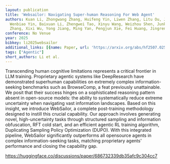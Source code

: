 ```yaml
---
layout: publication
title: 'Websailor: Navigating Super-human Reasoning For Web Agent'
authors: Kuan Li, Zhongwang Zhang, Huifeng Yin, Liwen Zhang, Litu Ou, Jialong Wu,
  Wenbiao Yin, Baixuan Li, Zhengwei Tao, Xinyu Wang, Weizhou Shen, Junkai Zhang, Dingchu
  Zhang, Xixi Wu, Yong Jiang, Ming Yan, Pengjun Xie, Fei Huang, Jingren Zhou
conference: No Venue
year: 2025
bibkey: li2025websailor
additional_links: [{name: Paper, url: 'https://arxiv.org/abs/hf2507.02592'}]
tags: ["Agentic"]
short_authors: Li et al.
---
```

Transcending human cognitive limitations represents a critical frontier in LLM training. Proprietary agentic systems like DeepResearch have demonstrated superhuman capabilities on extremely complex information-seeking benchmarks such as BrowseComp, a feat previously unattainable. We posit that their success hinges on a sophisticated reasoning pattern absent in open-source models: the ability to systematically reduce extreme uncertainty when navigating vast information landscapes. Based on this insight, we introduce WebSailor, a complete post-training methodology designed to instill this crucial capability. Our approach involves generating novel, high-uncertainty tasks through structured sampling and information obfuscation, RFT cold start, and an efficient agentic RL training algorithm, Duplicating Sampling Policy Optimization (DUPO). With this integrated pipeline, WebSailor significantly outperforms all opensource agents in complex information-seeking tasks, matching proprietary agents' performance and closing the capability gap.

https://huggingface.co/discussions/paper/686732339db35afc9c304cc7